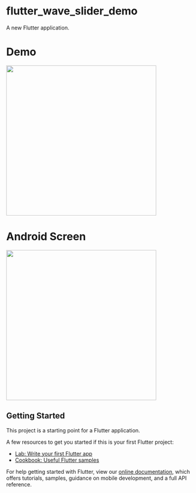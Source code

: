 # flutter_wave_slider_demo

A new Flutter application.

# Demo
<img src="https://user-images.githubusercontent.com/59611415/112452338-8a426400-8d7c-11eb-90cc-94b9fe8a6f2a.gif" height =400>

# Android Screen
<img height="400px" src="https://user-images.githubusercontent.com/59611415/112452435-a1815180-8d7c-11eb-88f4-3061142b55d7.png">


## Getting Started

This project is a starting point for a Flutter application.

A few resources to get you started if this is your first Flutter project:

- [Lab: Write your first Flutter app](https://flutter.dev/docs/get-started/codelab)
- [Cookbook: Useful Flutter samples](https://flutter.dev/docs/cookbook)

For help getting started with Flutter, view our
[online documentation](https://flutter.dev/docs), which offers tutorials,
samples, guidance on mobile development, and a full API reference.
